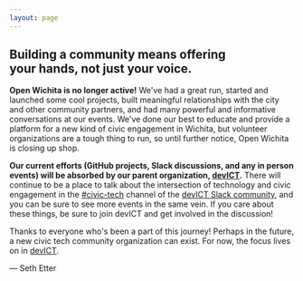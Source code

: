 ```yaml
---
layout: page
---
```


<h2 class="home-lead">
  Building a community means offering<br>your hands, not just your voice.
</h2>

**Open Wichita is no longer active!** We've had a great run, started and launched some cool projects, built meaningful relationships with the city and other community partners, and had many powerful and informative conversations at our events. We've done our best to educate and provide a platform for a new kind of civic engagement in Wichita, but volunteer organizations are a tough thing to run, so until further notice, Open Wichita is closing up shop.

**Our current efforts (GitHub projects, Slack discussions, and any in person events) will be absorbed by our parent organization, [devICT](https://devict.org).** There will continue to be a place to talk about the intersection of technology and civic engagement in the [#civic-tech](https://devict.slack.com/messages/C4KJ8FL4A/) channel of the [devICT Slack community](https://devict.org/slack), and you can be sure to see more events in the same vein. If you care about these things, be sure to join devICT and get involved in the discussion!

Thanks to everyone who's been a part of this journey! Perhaps in the future, a new civic tech community organization can exist. For now, the focus lives on in [devICT](https://devict.org).

— Seth Etter

